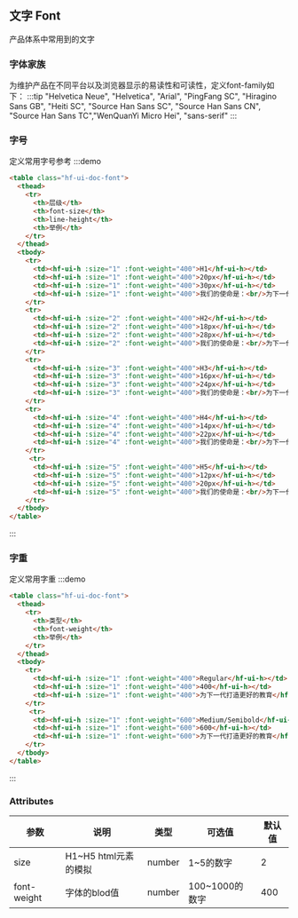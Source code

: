 <!-- <script>
  import scssGlobals from 'theme/variables.scss'

  export default {
    created() {},
    mounted() {},
    methods: {
    },
    data() {
      return {
        fontFamily: scssGlobals['fontFamily']
      }
    },
    watch: {
    }
  }
</script> -->

## 文字 Font
产品体系中常用到的文字

### 字体家族
为维护产品在不同平台以及浏览器显示的易读性和可读性，定义font-family如下：
:::tip
"Helvetica Neue", "Helvetica", "Arial", "PingFang SC", "Hiragino Sans GB", "Heiti SC", "Source Han Sans SC", "Source Han Sans CN", "Source Han Sans TC","WenQuanYi Micro Hei", "sans-serif"
:::

### 字号
定义常用字号参考
:::demo
```html
<table class="hf-ui-doc-font">
  <thead>
    <tr>
      <th>层级</th>
      <th>font-size</th>
      <th>line-height</th>
      <th>举例</th>
    </tr>
  </thead>
  <tbody>
    <tr>
      <td><hf-ui-h :size="1" :font-weight="400">H1</hf-ui-h></td>
      <td><hf-ui-h :size="1" :font-weight="400">20px</hf-ui-h></td>
      <td><hf-ui-h :size="1" :font-weight="400">30px</hf-ui-h></td>
      <td><hf-ui-h :size="1" :font-weight="400">我们的使命是：<br/>为下一代打造更好的教育</hf-ui-h></td>
    </tr>
    <tr>
      <td><hf-ui-h :size="2" :font-weight="400">H2</hf-ui-h></td>
      <td><hf-ui-h :size="2" :font-weight="400">18px</hf-ui-h></td>
      <td><hf-ui-h :size="2" :font-weight="400">28px</hf-ui-h></td>
      <td><hf-ui-h :size="2" :font-weight="400">我们的使命是：<br/>为下一代打造更好的教育</hf-ui-h></td>
    </tr>
    <tr>
      <td><hf-ui-h :size="3" :font-weight="400">H3</hf-ui-h></td>
      <td><hf-ui-h :size="3" :font-weight="400">16px</hf-ui-h></td>
      <td><hf-ui-h :size="3" :font-weight="400">24px</hf-ui-h></td>
      <td><hf-ui-h :size="3" :font-weight="400">我们的使命是：<br/>为下一代打造更好的教育</hf-ui-h></td>
    </tr>
    <tr>
      <td><hf-ui-h :size="4" :font-weight="400">H4</hf-ui-h></td>
      <td><hf-ui-h :size="4" :font-weight="400">14px</hf-ui-h></td>
      <td><hf-ui-h :size="4" :font-weight="400">22px</hf-ui-h></td>
      <td><hf-ui-h :size="4" :font-weight="400">我们的使命是：<br/>为下一代打造更好的教育</hf-ui-h></td>
    </tr>
     <tr>
      <td><hf-ui-h :size="5" :font-weight="400">H5</hf-ui-h></td>
      <td><hf-ui-h :size="5" :font-weight="400">12px</hf-ui-h></td>
      <td><hf-ui-h :size="5" :font-weight="400">20px</hf-ui-h></td>
      <td><hf-ui-h :size="5" :font-weight="400">我们的使命是：<br/>为下一代打造更好的教育</hf-ui-h></td>
    </tr>
  </tbody>
</table>
```
:::

### 字重
定义常用字重
:::demo
```html
<table class="hf-ui-doc-font">
  <thead>
    <tr>
      <th>类型</th>
      <th>font-weight</th>
      <th>举例</th>
    </tr>
  </thead>
  <tbody>
    <tr>
      <td><hf-ui-h :size="1" :font-weight="400">Regular</hf-ui-h></td>
      <td><hf-ui-h :size="1" :font-weight="400">400</hf-ui-h></td>
      <td><hf-ui-h :size="1" :font-weight="400">为下一代打造更好的教育</hf-ui-h></td>
    </tr>
     <tr>
      <td><hf-ui-h :size="1" :font-weight="600">Medium/Semibold</hf-ui-h></td>
      <td><hf-ui-h :size="1" :font-weight="600">600</hf-ui-h></td>
      <td><hf-ui-h :size="1" :font-weight="600">为下一代打造更好的教育</hf-ui-h></td>
    </tr>
  </tbody>
</table>
```
:::

### Attributes
| 参数      | 说明    | 类型      | 可选值       | 默认值   |
|---------- |-------- |---------- |-------------  |-------- |
| size     | H1~H5 html元素的模拟   | number  |   1~5的数字            |   2     |
| font-weight     | 字体的blod值   | number    |   100~1000的数字 |     400    |
